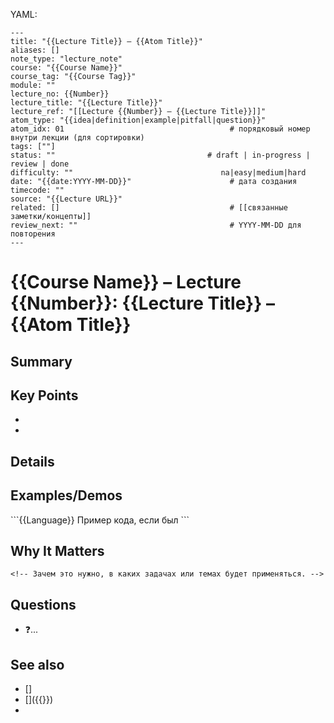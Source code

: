 
YAML:
```
---
title: "{{Lecture Title}} — {{Atom Title}}"     
aliases: []
note_type: "lecture_note"                       
course: "{{Course Name}}"                       
course_tag: "{{Course Tag}}"                    
module: ""                         
lecture_no: {{Number}}                          
lecture_title: "{{Lecture Title}}"              
lecture_ref: "[[Lecture {{Number}} — {{Lecture Title}}]]"  
atom_type: "{{idea|definition|example|pitfall|question}}"   
atom_idx: 01                                     # порядковый номер внутри лекции (для сортировки)
tags: [""]             
status: ""                                  # draft | in-progress | review | done
difficulty: ""                                 na|easy|medium|hard
date: "{{date:YYYY-MM-DD}}"                      # дата создания
timecode: ""                                     
source: "{{Lecture URL}}"                            
related: []                                      # [[связанные заметки/концепты]]
review_next: ""                                  # YYYY-MM-DD для повторения
---
```



# {{Course Name}} – Lecture {{Number}}: {{Lecture Title}} – {{Atom Title}}

## Summary
<!-- 1–2 предложения, суть этой мысли/тезиса. -->

## Key Points
- <!-- **Основные идеи и тезисы**  списком. -->
- <!-- ... -->

## Details
<!-- Развёрнутое объяснение: шаги, логика, нюансы. -->

## Examples/Demos
<!-- Примеры, приведенные на лекции (коды, скриншоты, разборы). -->

\`\`\`{{Language}}
 Пример кода, если был
\`\`\`

## **Why It Matters**

```
<!-- Зачем это нужно, в каких задачах или темах будет применяться. -->
```

## Questions

<!-- Вопросы, появившиеся после этой заметки , непонятные моменты для прояснения. -->
- ❓...
  

## See also

<!-- Ссылки на похожие заметки и связанные с заметкой "concepts", ссылки дополняющую эту тему из интернета  -->
- \[\]
- \[\]({{}})
- 